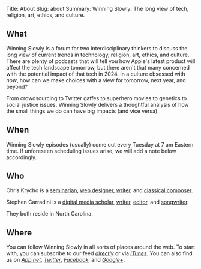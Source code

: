 Title: About
Slug: about
Summary: Winning Slowly: The long view of tech, religion, art, ethics, and culture.

## What

Winning Slowly is a forum for two interdisciplinary thinkers to discuss the long view of current trends in technology, religion, art, ethics, and culture. There are plenty of podcasts that will tell you how Apple's latest product will affect the tech landscape tomorrow, but there aren't that many concerned with the potential impact of that tech in 2024. In a culture obsessed with *now*, how can we make choices with a view for tomorrow, next year, and beyond?

From crowdsourcing to Twitter gaffes to superhero movies to genetics to social justice issues, Winning Slowly delivers a thoughtful analysis of how the small things we do can have big impacts (and vice versa).

## When

Winning Slowly episodes (usually) come out every Tuesday at 7 am Eastern time. If unforeseen scheduling issues arise, we will add a note below accordingly.

## Who

Chris Krycho is a [seminarian][1], [web designer][2], [writer][3], and [classical composer][4].

Stephen Carradini is a [digital media scholar][5], [writer][6], [editor][7], and [songwriter][8].

They both reside in North Carolina.

## Where

You can follow Winning Slowly in all sorts of places around the web. To start with, you can subscribe to our feed [<i class="fa fa-fw fa-rss">directly</i>][9] or via [<i class="fa fa-fw fa-play-circle">iTunes</i>][10]. You can also find us on [<i class="fa fa-fw fa-adn">App.net</i>][11], [<i class="fa fa-twitter">Twitter</i>][12], [<i class="fa fa-fw fa-facebook">Facebook</i>][13], and [<i class="fa fa-fw fa-google-plus-square">Google+</i>][14].

[1]:	//www.sebts.edu/ "Southeastern Baptist Theological Seminary"
[2]:	//github.com/chriskrycho
[3]:	//chriskrycho.com "chriskrycho.com"
[4]:	//soundcloud.com/chriskrycho
[5]:	//crdm.chass.ncsu.edu/students "Communication, Rhetoric, and Digital Media program, North Carolina State University"
[6]:	//independentclauses.com "Independent Clauses music blog"
[7]:	//stephencarradini.com "StephenCarradini.com"
[8]:	//themidnightsons.bandcamp.com "The Midnight Sons"
[9]:	/feed.xml
[10]:	https://itunes.apple.com/us/podcast/winning-slowly/id807603957?mt=2
[11]:	https://alpha.app.net/winningslowly
[12]:	https://www.twitter.com/winningslowly
[13]:	https://www.facebook.com/winningslowlypodcast
[14]:	https://plus.google.com/+WinningslowlyOrgCast